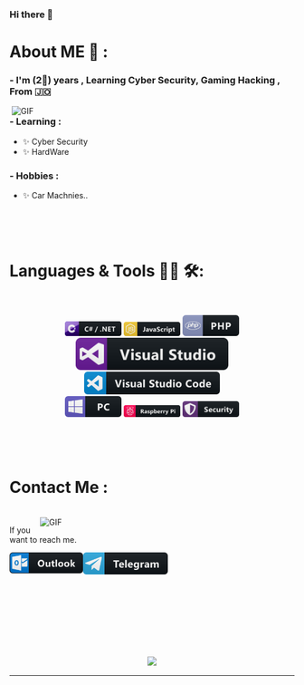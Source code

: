 ### Hi there 👋

<!--
**iw9/iw9** is a ✨ _special_ ✨ repository because its `README.md` (this file) appears on your GitHub profile.

Here are some ideas to get you started:

- 🔭 I’m currently working on ...
- 🌱 I’m currently learning ...
- 👯 I’m looking to collaborate on ...
- 🤔 I’m looking for help with ...
- 💬 Ask me about ...
- 📫 How to reach me: ...
- 😄 Pronouns: ...
- ⚡ Fun fact: ...
-->


# About ME 💬 :

### - I'm (2🤔) years  , Learning Cyber Security, Gaming Hacking , From 🇯🇴

<img hight="400" width="500" alt="GIF" align="right" src="https://i.pinimg.com/originals/ea/70/6a/ea706ad43feb062064bcbd6013761e74.gif">

### - Learning :
- ✨ Cyber Security
- ✨ HardWare

### - Hobbies : 
- ✨ Car Machnies..

</br>
</br>
</br>



# Languages & Tools 👨‍💻 🛠:
</br>

<p align="center">

<!-- For more icons please follow  https://github.com/MikeCodesDotNET/ColoredBadges -->
<img src="https://raw.githubusercontent.com/MikeCodesDotNET/ColoredBadges/master/svg/dev/languages/csharp_dotnet.svg" alt="csharp"  width="100" hight="50">
<img src="https://raw.githubusercontent.com/MikeCodesDotNET/ColoredBadges/master/svg/dev/languages/js.svg" alt="js" width="100" hight="50">
<img src="https://raw.githubusercontent.com/MikeCodesDotNET/ColoredBadges/master/svg/dev/languages/php.svg" alt="php" width="100" hight="50">
</br>
<img src="https://raw.githubusercontent.com/MikeCodesDotNET/ColoredBadges/master/svg/dev/tools/visualstudio.svg" alt="vs" width="270" hight="50">
<img src="https://raw.githubusercontent.com/MikeCodesDotNET/ColoredBadges/master/svg/dev/tools/visualstudio_code.svg" alt="visualstudio_code" width="240" hight="50">
</br>
<img src="https://raw.githubusercontent.com/MikeCodesDotNET/ColoredBadges/master/svg/devices/pc.svg" alt="pc" width="100" hight="50">
<img src="https://raw.githubusercontent.com/MikeCodesDotNET/ColoredBadges/master/svg/devices/raspberrypi.svg" alt="ras" width="100" hight="50">
<img src="https://raw.githubusercontent.com/MikeCodesDotNET/ColoredBadges/master/svg/dev/misc/security.svg" alt="sec" width="100" hight="50">
</p>
</br>
</br>
</br>



# Contact Me :

<p>
 </br>


<img hight="320" width="450" align="right" alt="GIF" src="https://i.pinimg.com/originals/11/e9/03/11e9038965932e27306b6c8ef16bd574.gif">


If you want to reach me.

<a href="mailto:sudo313@hotmail.com">
 <img align="left" alt="hotmail" width="130" hight="100" src="https://raw.githubusercontent.com/MikeCodesDotNET/ColoredBadges/master/svg/social/outlook.svg" />
</a>
<a href="https://t.me/root313x">
  <img align="left" alt="Telegram" width="150" hight="100" src="https://raw.githubusercontent.com/MikeCodesDotNET/ColoredBadges/master/svg/social/telegram.svg" />
</br>
</br>
</br>
</br>
</br>
</br>
</br>
</br>
</br>
</br>



<p align="center" >  
  <a href="https://github.com/anuraghazra/github-readme-stats"> 
<img  src="https://github-readme-stats.vercel.app/api?username=Binm7md&&show_icons=true&theme=radical"/>
  </a>
  </p>

*************

